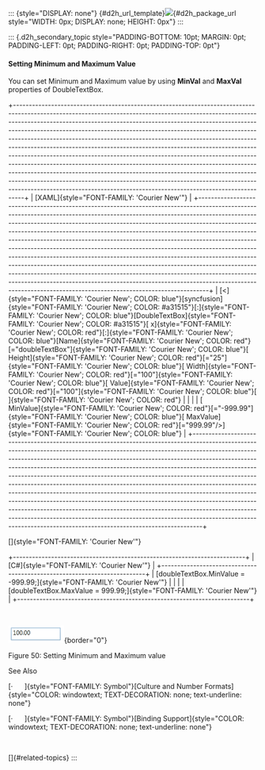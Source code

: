 ::: {style="DISPLAY: none"}
[](ms-xhelp:///?Id=d2h_url_template){#d2h_url_template}![](!package_url!){#d2h_package_url style="WIDTH: 0px; DISPLAY: none; HEIGHT: 0px"}
:::

::: {.d2h_secondary_topic style="PADDING-BOTTOM: 10pt; MARGIN: 0pt; PADDING-LEFT: 0pt; PADDING-RIGHT: 0pt; PADDING-TOP: 0pt"}
#### Setting Minimum and Maximum Value

You can set Minimum and Maximum value by using **MinVal** and **MaxVal** properties of DoubleTextBox.

+---------------------------------------------------------------------------------------------------------------------------------------------------------------------------------------------------------------------------------------------------------------------------------------------------------------------------------------------------------------------------------------------------------------------------------------------------------------------------------------------------------------------------------------------------------------------------------------------------------------------------------------------------------------------------------------------------------------------------------------------------------------------------------------------------------------------------------------------------------------------------------------------+
| [XAML]{style="FONT-FAMILY: 'Courier New'"}                                                                                                                                                                                                                                                                                                                                                                                                                                                                                                                                                                                                                                                                                                                                                                                                                                                  |
+---------------------------------------------------------------------------------------------------------------------------------------------------------------------------------------------------------------------------------------------------------------------------------------------------------------------------------------------------------------------------------------------------------------------------------------------------------------------------------------------------------------------------------------------------------------------------------------------------------------------------------------------------------------------------------------------------------------------------------------------------------------------------------------------------------------------------------------------------------------------------------------------+
| [\<]{style="FONT-FAMILY: 'Courier New'; COLOR: blue"}[syncfusion]{style="FONT-FAMILY: 'Courier New'; COLOR: #a31515"}[:]{style="FONT-FAMILY: 'Courier New'; COLOR: blue"}[DoubleTextBox]{style="FONT-FAMILY: 'Courier New'; COLOR: #a31515"}[ x]{style="FONT-FAMILY: 'Courier New'; COLOR: red"}[:]{style="FONT-FAMILY: 'Courier New'; COLOR: blue"}[Name]{style="FONT-FAMILY: 'Courier New'; COLOR: red"}[=\"doubleTextBox\"]{style="FONT-FAMILY: 'Courier New'; COLOR: blue"}[ Height]{style="FONT-FAMILY: 'Courier New'; COLOR: red"}[=\"25\"]{style="FONT-FAMILY: 'Courier New'; COLOR: blue"}[ Width]{style="FONT-FAMILY: 'Courier New'; COLOR: red"}[=\"100\"]{style="FONT-FAMILY: 'Courier New'; COLOR: blue"}[ Value]{style="FONT-FAMILY: 'Courier New'; COLOR: red"}[=\"100\"]{style="FONT-FAMILY: 'Courier New'; COLOR: blue"}[ ]{style="FONT-FAMILY: 'Courier New'; COLOR: red"} |
|                                                                                                                                                                                                                                                                                                                                                                                                                                                                                                                                                                                                                                                                                                                                                                                                                                                                                             |
| [                          MinValue]{style="FONT-FAMILY: 'Courier New'; COLOR: red"}[=\"-999.99\"]{style="FONT-FAMILY: 'Courier New'; COLOR: blue"}[ MaxValue]{style="FONT-FAMILY: 'Courier New'; COLOR: red"}[=\"999.99\"/\>]{style="FONT-FAMILY: 'Courier New'; COLOR: blue"}                                                                                                                                                                                                                                                                                                                                                                                                                                                                                                                                                                                                             |
+---------------------------------------------------------------------------------------------------------------------------------------------------------------------------------------------------------------------------------------------------------------------------------------------------------------------------------------------------------------------------------------------------------------------------------------------------------------------------------------------------------------------------------------------------------------------------------------------------------------------------------------------------------------------------------------------------------------------------------------------------------------------------------------------------------------------------------------------------------------------------------------------+

[]{style="FONT-FAMILY: 'Courier New'"} 

+-------------------------------------------------------------------------+
| [C#]{style="FONT-FAMILY: 'Courier New'"}                                |
+-------------------------------------------------------------------------+
| [doubleTextBox.MinValue = -999.99;]{style="FONT-FAMILY: 'Courier New'"} |
|                                                                         |
| [doubleTextBox.MaxValue = 999.99;]{style="FONT-FAMILY: 'Courier New'"}  |
+-------------------------------------------------------------------------+

 

![](../ImagesExt/image261_54.png){border="0"}

Figure 50: Setting Minimum and Maximum value

See Also

[·      ]{style="FONT-FAMILY: Symbol"}[Culture and Number Formats]{style="COLOR: windowtext; TEXT-DECORATION: none; text-underline: none"}

[·      ]{style="FONT-FAMILY: Symbol"}[Binding Support]{style="COLOR: windowtext; TEXT-DECORATION: none; text-underline: none"}

 

[]{#related-topics}
:::
